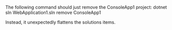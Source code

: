 The following command should just remove the ConsoleApp1 project:
dotnet sln WebApplication1.sln remove ConsoleApp1

Instead, it unexpectedly flattens the solutions items.